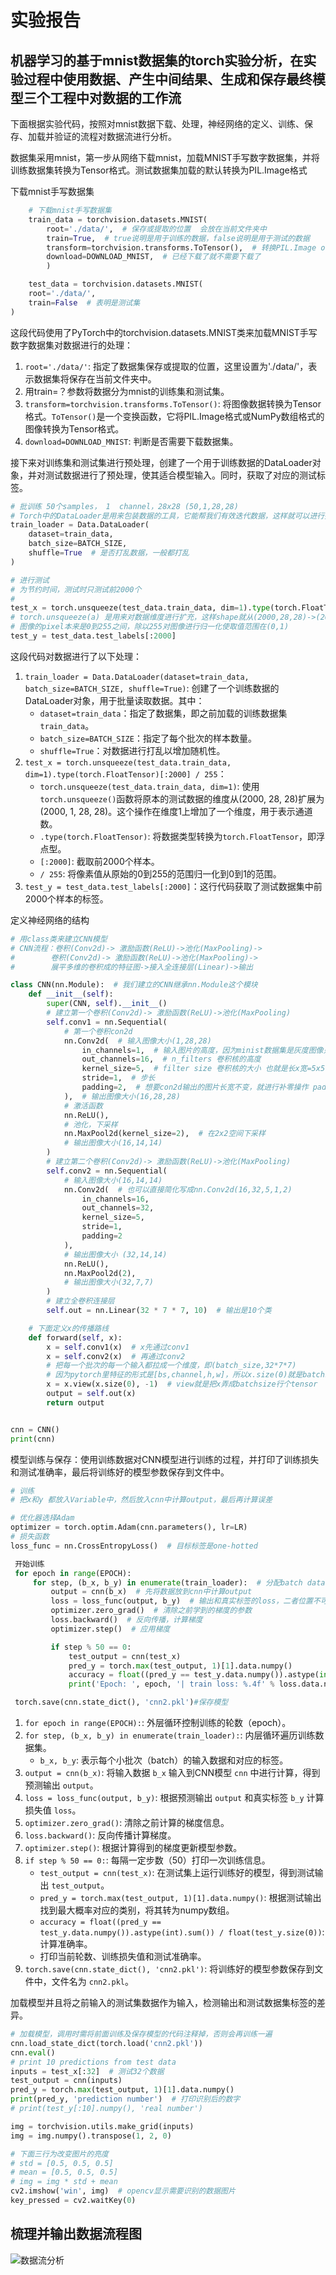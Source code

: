 # 实验报告
  
## 机器学习的基于mnist数据集的torch实验分析，在实验过程中使用数据、产生中间结果、生成和保存最终模型三个工程中对数据的工作流

下面根据实验代码，按照对mnist数据下载、处理，神经网络的定义、训练、保存、加载并验证的流程对数据流进行分析。

数据集采用mnist，第一步从网络下载mnist，加载MNIST手写数字数据集，并将训练数据集转换为Tensor格式。测试数据集加载的默认转换为PIL.Image格式

下载mnist手写数据集

```python
    # 下载mnist手写数据集
    train_data = torchvision.datasets.MNIST(
        root='./data/',  # 保存或提取的位置  会放在当前文件夹中
        train=True,  # true说明是用于训练的数据，false说明是用于测试的数据
        transform=torchvision.transforms.ToTensor(),  # 转换PIL.Image or numpy.ndarray
        download=DOWNLOAD_MNIST,  # 已经下载了就不需要下载了
        )

    test_data = torchvision.datasets.MNIST(
    root='./data/',
    train=False  # 表明是测试集
)
```

这段代码使用了PyTorch中的torchvision.datasets.MNIST类来加载MNIST手写数字数据集对数据进行的处理：
1. `root='./data/'`: 指定了数据集保存或提取的位置，这里设置为'./data/'，表示数据集将保存在当前文件夹中。
2. 用train=？参数将数据分为mnist的训练集和测试集。 
3. `transform=torchvision.transforms.ToTensor()`: 将图像数据转换为Tensor格式。`ToTensor()`是一个变换函数，它将PIL.Image格式或NumPy数组格式的图像转换为Tensor格式。
4. `download=DOWNLOAD_MNIST`: 判断是否需要下载数据集。

接下来对训练集和测试集进行预处理，创建了一个用于训练数据的DataLoader对象，并对测试数据进行了预处理，使其适合模型输入。同时，获取了对应的测试标签。

```python
# 批训练 50个samples， 1  channel，28x28 (50,1,28,28)
# Torch中的DataLoader是用来包装数据的工具，它能帮我们有效迭代数据，这样就可以进行批训练
train_loader = Data.DataLoader(
    dataset=train_data,
    batch_size=BATCH_SIZE,
    shuffle=True  # 是否打乱数据，一般都打乱
)

# 进行测试
# 为节约时间，测试时只测试前2000个
#
test_x = torch.unsqueeze(test_data.train_data, dim=1).type(torch.FloatTensor)[:2000] / 255
# torch.unsqueeze(a) 是用来对数据维度进行扩充，这样shape就从(2000,28,28)->(2000,1,28,28)
# 图像的pixel本来是0到255之间，除以255对图像进行归一化使取值范围在(0,1)
test_y = test_data.test_labels[:2000]
```

这段代码对数据进行了以下处理：
1. `train_loader = Data.DataLoader(dataset=train_data, batch_size=BATCH_SIZE, shuffle=True)`: 创建了一个训练数据的DataLoader对象，用于批量读取数据。其中：
   - `dataset=train_data`：指定了数据集，即之前加载的训练数据集`train_data`。
   - `batch_size=BATCH_SIZE`：指定了每个批次的样本数量。
   - `shuffle=True`：对数据进行打乱以增加随机性。
2. `test_x = torch.unsqueeze(test_data.train_data, dim=1).type(torch.FloatTensor)[:2000] / 255`： 
   - `torch.unsqueeze(test_data.train_data, dim=1)`: 使用`torch.unsqueeze()`函数将原本的测试数据的维度从(2000, 28, 28)扩展为(2000, 1, 28, 28)。这个操作在维度1上增加了一个维度，用于表示通道数。
   - `.type(torch.FloatTensor)`: 将数据类型转换为`torch.FloatTensor`，即浮点型。
   - `[:2000]`: 截取前2000个样本。
   - `/ 255`: 将像素值从原始的0到255的范围归一化到0到1的范围。
3. `test_y = test_data.test_labels[:2000]`：这行代码获取了测试数据集中前2000个样本的标签。

定义神经网络的结构

```python
# 用class类来建立CNN模型
# CNN流程：卷积(Conv2d)-> 激励函数(ReLU)->池化(MaxPooling)->
#        卷积(Conv2d)-> 激励函数(ReLU)->池化(MaxPooling)->
#        展平多维的卷积成的特征图->接入全连接层(Linear)->输出

class CNN(nn.Module):  # 我们建立的CNN继承nn.Module这个模块
    def __init__(self):
        super(CNN, self).__init__()
        # 建立第一个卷积(Conv2d)-> 激励函数(ReLU)->池化(MaxPooling)
        self.conv1 = nn.Sequential(
            # 第一个卷积con2d
            nn.Conv2d(  # 输入图像大小(1,28,28)
                in_channels=1,  # 输入图片的高度，因为minist数据集是灰度图像只有一个通道
                out_channels=16,  # n_filters 卷积核的高度
                kernel_size=5,  # filter size 卷积核的大小 也就是长x宽=5x5
                stride=1,  # 步长
                padding=2,  # 想要con2d输出的图片长宽不变，就进行补零操作 padding = (kernel_size-1)/2
            ),  # 输出图像大小(16,28,28)
            # 激活函数
            nn.ReLU(),
            # 池化，下采样
            nn.MaxPool2d(kernel_size=2),  # 在2x2空间下采样
            # 输出图像大小(16,14,14)
        )
        # 建立第二个卷积(Conv2d)-> 激励函数(ReLU)->池化(MaxPooling)
        self.conv2 = nn.Sequential(
            # 输入图像大小(16,14,14)
            nn.Conv2d(  # 也可以直接简化写成nn.Conv2d(16,32,5,1,2)
                in_channels=16,
                out_channels=32,
                kernel_size=5,
                stride=1,
                padding=2
            ),
            # 输出图像大小 (32,14,14)
            nn.ReLU(),
            nn.MaxPool2d(2),
            # 输出图像大小(32,7,7)
        )
        # 建立全卷积连接层
        self.out = nn.Linear(32 * 7 * 7, 10)  # 输出是10个类

    # 下面定义x的传播路线
    def forward(self, x):
        x = self.conv1(x)  # x先通过conv1
        x = self.conv2(x)  # 再通过conv2
        # 把每一个批次的每一个输入都拉成一个维度，即(batch_size,32*7*7)
        # 因为pytorch里特征的形式是[bs,channel,h,w]，所以x.size(0)就是batchsize
        x = x.view(x.size(0), -1)  # view就是把x弄成batchsize行个tensor
        output = self.out(x)
        return output


cnn = CNN()
print(cnn)
```

模型训练与保存：使用训练数据对CNN模型进行训练的过程，并打印了训练损失和测试准确率，最后将训练好的模型参数保存到文件中。

```python
# 训练
# 把x和y 都放入Variable中，然后放入cnn中计算output，最后再计算误差

# 优化器选择Adam
optimizer = torch.optim.Adam(cnn.parameters(), lr=LR)
# 损失函数
loss_func = nn.CrossEntropyLoss()  # 目标标签是one-hotted

 开始训练
 for epoch in range(EPOCH):
     for step, (b_x, b_y) in enumerate(train_loader):  # 分配batch data
         output = cnn(b_x)  # 先将数据放到cnn中计算output
         loss = loss_func(output, b_y)  # 输出和真实标签的loss，二者位置不可颠倒
         optimizer.zero_grad()  # 清除之前学到的梯度的参数
         loss.backward()  # 反向传播，计算梯度
         optimizer.step()  # 应用梯度

         if step % 50 == 0:
             test_output = cnn(test_x)
             pred_y = torch.max(test_output, 1)[1].data.numpy()
             accuracy = float((pred_y == test_y.data.numpy()).astype(int).sum()) / float(test_y.size(0))
             print('Epoch: ', epoch, '| train loss: %.4f' % loss.data.numpy(), '| test accuracy: %.2f' % accuracy)

 torch.save(cnn.state_dict(), 'cnn2.pkl')#保存模型
```

1. `for epoch in range(EPOCH):`: 外层循环控制训练的轮数（epoch）。
2. `for step, (b_x, b_y) in enumerate(train_loader):`: 内层循环遍历训练数据集。
   - `b_x, b_y`: 表示每个小批次（batch）的输入数据和对应的标签。
3. `output = cnn(b_x)`: 将输入数据 `b_x` 输入到CNN模型 `cnn` 中进行计算，得到预测输出 `output`。
4. `loss = loss_func(output, b_y)`: 根据预测输出 `output` 和真实标签 `b_y` 计算损失值 `loss`。
5. `optimizer.zero_grad()`: 清除之前计算的梯度信息。
6. `loss.backward()`: 反向传播计算梯度。
7. `optimizer.step()`: 根据计算得到的梯度更新模型参数。
8. `if step % 50 == 0:`: 每隔一定步数（50）打印一次训练信息。
   - `test_output = cnn(test_x)`: 在测试集上运行训练好的模型，得到测试输出 `test_output`。
   - `pred_y = torch.max(test_output, 1)[1].data.numpy()`: 根据测试输出找到最大概率对应的类别，将其转为numpy数组。
   - `accuracy = float((pred_y == test_y.data.numpy()).astype(int).sum()) / float(test_y.size(0))`: 计算准确率。
   - 打印当前轮数、训练损失值和测试准确率。
9. `torch.save(cnn.state_dict(), 'cnn2.pkl')`: 将训练好的模型参数保存到文件中，文件名为 `cnn2.pkl`。

加载模型并且将之前输入的测试集数据作为输入，检测输出和测试数据集标签的差异。

```python
# 加载模型，调用时需将前面训练及保存模型的代码注释掉，否则会再训练一遍
cnn.load_state_dict(torch.load('cnn2.pkl'))
cnn.eval()
# print 10 predictions from test data
inputs = test_x[:32]  # 测试32个数据
test_output = cnn(inputs)
pred_y = torch.max(test_output, 1)[1].data.numpy()
print(pred_y, 'prediction number')  # 打印识别后的数字
# print(test_y[:10].numpy(), 'real number')

img = torchvision.utils.make_grid(inputs)
img = img.numpy().transpose(1, 2, 0)

# 下面三行为改变图片的亮度
# std = [0.5, 0.5, 0.5]
# mean = [0.5, 0.5, 0.5]
# img = img * std + mean
cv2.imshow('win', img)  # opencv显示需要识别的数据图片
key_pressed = cv2.waitKey(0)
```

## 梳理并输出数据流程图

![数据流分析](./DataStream.png)
